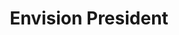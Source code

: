 ---
layout: member
name: Lara Saber
title: Envision President
img: /assets/images/members/default.png
email: 
status: lead
weight: 1
biography: 
linkedin: 
---